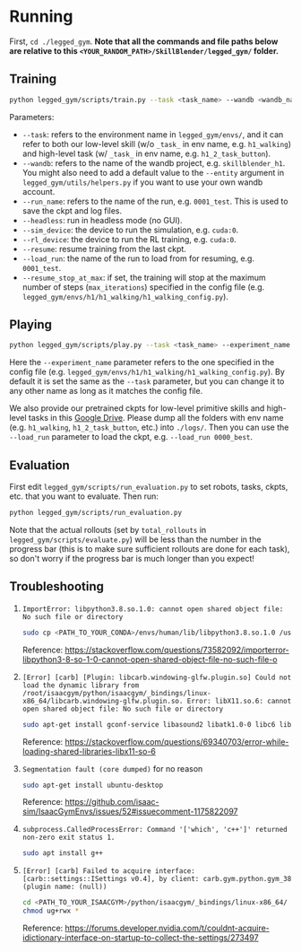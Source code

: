 # Running

First, `cd ./legged_gym`. **Note that all the commands and file paths below are relative to this `<YOUR_RANDOM_PATH>/SkillBlender/legged_gym/` folder.**

## Training

```bash
python legged_gym/scripts/train.py --task <task_name> --wandb <wandb_name> --run_name <run_name> --headless --sim_device cuda:<i> --rl_device cuda:<i> # for resume, add --resume --load_run <run_name> [Optional: --resume_stop_at_max]
```

Parameters:
- `--task`: refers to the environment name in `legged_gym/envs/`, and it can refer to both our low-level skill (w/o `_task_` in env name, e.g. `h1_walking`) and high-level task (w/ `_task_` in env name, e.g. `h1_2_task_button`).
- `--wandb`: refers to the name of the wandb project, e.g. `skillblender_h1`. You might also need to add a default value to the `--entity` argument in `legged_gym/utils/helpers.py` if you want to use your own wandb account.
- `--run_name`: refers to the name of the run, e.g. `0001_test`. This is used to save the ckpt and log files.
- `--headless`: run in headless mode (no GUI).
- `--sim_device`: the device to run the simulation, e.g. `cuda:0`.
- `--rl_device`: the device to run the RL training, e.g. `cuda:0`.
- `--resume`: resume training from the last ckpt.
- `--load_run`: the name of the run to load from for resuming, e.g. `0001_test`.
- `--resume_stop_at_max`: if set, the training will stop at the maximum number of steps (`max_iterations`) specified in the config file (e.g. `legged_gym/envs/h1/h1_walking/h1_walking_config.py`).

## Playing

```bash
python legged_gym/scripts/play.py --task <task_name> --experiment_name <experiment_name> --load_run <run_name> --checkpoint -1 --sim_device cuda:<i> --rl_device cuda:<i> --visualize
```

Here the `--experiment_name` parameter refers to the one specified in the config file (e.g. `legged_gym/envs/h1/h1_walking/h1_walking_config.py`). By default it is set the same as the `--task` parameter, but you can change it to any other name as long as it matches the config file.

We also provide our pretrained ckpts for low-level primitive skills and high-level tasks in this [Google Drive](https://drive.google.com/drive/folders/104W9oBdHxkOKFUZNV60jQo4sugaM0rit?usp=drive_link). Please dump all the folders with env name (e.g. `h1_walking`, `h1_2_task_button`, etc.) into `./logs/`. Then you can use the `--load_run` parameter to load the ckpt, e.g. `--load_run 0000_best`.

## Evaluation

First edit `legged_gym/scripts/run_evaluation.py` to set robots, tasks, ckpts, etc. that you want to evaluate. Then run:

```bash
python legged_gym/scripts/run_evaluation.py
```

Note that the actual rollouts (set by `total_rollouts` in `legged_gym/scripts/evaluate.py`) will be less than the number in the progress bar (this is to make sure sufficient rollouts are done for each task), so don't worry if the progress bar is much longer than you expect!

## Troubleshooting

1. `ImportError: libpython3.8.so.1.0: cannot open shared object file: No such file or directory`

    ```bash
    sudo cp <PATH_TO_YOUR_CONDA>/envs/human/lib/libpython3.8.so.1.0 /usr/lib/
    ```

    Reference: https://stackoverflow.com/questions/73582092/importerror-libpython3-8-so-1-0-cannot-open-shared-object-file-no-such-file-o

2. `[Error] [carb] [Plugin: libcarb.windowing-glfw.plugin.so] Could not load the dynamic library from /root/isaacgym/python/isaacgym/_bindings/linux-x86_64/libcarb.windowing-glfw.plugin.so. Error: libX11.so.6: cannot open shared object file: No such file or directory`

    ```bash
    sudo apt-get install gconf-service libasound2 libatk1.0-0 libc6 libcairo2 libcups2 libdbus-1-3 libexpat1 libfontconfig1 libgcc1 libgconf-2-4 libgdk-pixbuf2.0-0 libglib2.0-0 libgtk-3-0 libnspr4 libpango-1.0-0 libpangocairo-1.0-0 libstdc++6 libx11-6 libx11-xcb1 libxcb1 libxcomposite1 libxcursor1 libxdamage1 libxext6 libxfixes3 libxi6 libxrandr2 libxrender1 libxss1 libxtst6 ca-certificates fonts-liberation libappindicator1 libnss3 lsb-release xdg-utils wget -y
    ```

    Reference: https://stackoverflow.com/questions/69340703/error-while-loading-shared-libraries-libx11-so-6

3. `Segmentation fault (core dumped)` for no reason

    ```bash
    sudo apt-get install ubuntu-desktop
    ```

    Reference: https://github.com/isaac-sim/IsaacGymEnvs/issues/52#issuecomment-1175822097

4. `subprocess.CalledProcessError: Command '['which', 'c++']' returned non-zero exit status 1.`

    ```bash
    sudo apt install g++
    ```

5. `[Error] [carb] Failed to acquire interface: [carb::settings::ISettings v0.4], by client: carb.gym.python.gym_38 (plugin name: (null))`

    ```bash
    cd <PATH_TO_YOUR_ISAACGYM>/python/isaacgym/_bindings/linux-x86_64/
    chmod ug+rwx *
    ```

    Reference: https://forums.developer.nvidia.com/t/couldnt-acquire-idictionary-interface-on-startup-to-collect-the-settings/273497